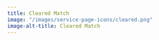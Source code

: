 ```yaml
---
title: Cleared Match
image: "/images/service-page-icons/cleared.png"
image-alt-title: Cleared Match
---
```


